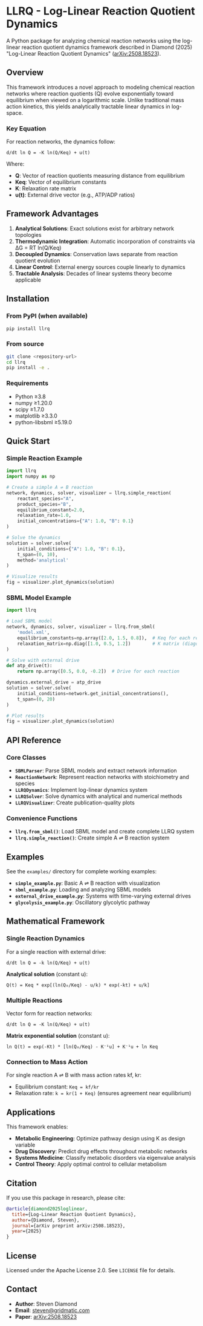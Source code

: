 # LLRQ - Log-Linear Reaction Quotient Dynamics

A Python package for analyzing chemical reaction networks using the log-linear reaction quotient dynamics framework described in Diamond (2025) "Log-Linear Reaction Quotient Dynamics" ([arXiv:2508.18523](https://arxiv.org/pdf/2508.18523)).

## Overview

This framework introduces a novel approach to modeling chemical reaction networks where reaction quotients (Q) evolve exponentially toward equilibrium when viewed on a logarithmic scale. Unlike traditional mass action kinetics, this yields analytically tractable linear dynamics in log-space.

### Key Equation

For reaction networks, the dynamics follow:
```
d/dt ln Q = -K ln(Q/Keq) + u(t)
```

Where:
- **Q**: Vector of reaction quotients measuring distance from equilibrium
- **Keq**: Vector of equilibrium constants  
- **K**: Relaxation rate matrix
- **u(t)**: External drive vector (e.g., ATP/ADP ratios)

## Framework Advantages

1. **Analytical Solutions**: Exact solutions exist for arbitrary network topologies
2. **Thermodynamic Integration**: Automatic incorporation of constraints via ΔG = RT ln(Q/Keq)
3. **Decoupled Dynamics**: Conservation laws separate from reaction quotient evolution  
4. **Linear Control**: External energy sources couple linearly to dynamics
5. **Tractable Analysis**: Decades of linear systems theory become applicable

## Installation

### From PyPI (when available)
```bash
pip install llrq
```

### From source
```bash
git clone <repository-url>
cd llrq
pip install -e .
```

### Requirements
- Python ≥3.8
- numpy ≥1.20.0
- scipy ≥1.7.0
- matplotlib ≥3.3.0
- python-libsbml ≥5.19.0

## Quick Start

### Simple Reaction Example

```python
import llrq
import numpy as np

# Create a simple A ⇌ B reaction
network, dynamics, solver, visualizer = llrq.simple_reaction(
    reactant_species="A",
    product_species="B", 
    equilibrium_constant=2.0,
    relaxation_rate=1.0,
    initial_concentrations={"A": 1.0, "B": 0.1}
)

# Solve the dynamics
solution = solver.solve(
    initial_conditions={"A": 1.0, "B": 0.1},
    t_span=(0, 10),
    method='analytical'
)

# Visualize results
fig = visualizer.plot_dynamics(solution)
```

### SBML Model Example

```python
import llrq

# Load SBML model
network, dynamics, solver, visualizer = llrq.from_sbml(
    'model.xml',
    equilibrium_constants=np.array([2.0, 1.5, 0.8]),  # Keq for each reaction
    relaxation_matrix=np.diag([1.0, 0.5, 1.2])        # K matrix (diagonal)
)

# Solve with external drive
def atp_drive(t):
    return np.array([0.5, 0.0, -0.2])  # Drive for each reaction

dynamics.external_drive = atp_drive
solution = solver.solve(
    initial_conditions=network.get_initial_concentrations(),
    t_span=(0, 20)
)

# Plot results  
fig = visualizer.plot_dynamics(solution)
```

## API Reference

### Core Classes

- **`SBMLParser`**: Parse SBML models and extract network information
- **`ReactionNetwork`**: Represent reaction networks with stoichiometry and species
- **`LLRQDynamics`**: Implement log-linear dynamics system 
- **`LLRQSolver`**: Solve dynamics with analytical and numerical methods
- **`LLRQVisualizer`**: Create publication-quality plots

### Convenience Functions

- **`llrq.from_sbml()`**: Load SBML model and create complete LLRQ system
- **`llrq.simple_reaction()`**: Create simple A ⇌ B reaction system

## Examples

See the `examples/` directory for complete working examples:

- **`simple_example.py`**: Basic A ⇌ B reaction with visualization
- **`sbml_example.py`**: Loading and analyzing SBML models
- **`external_drive_example.py`**: Systems with time-varying external drives
- **`glycolysis_example.py`**: Oscillatory glycolytic pathway

## Mathematical Framework

### Single Reaction Dynamics
For a single reaction with external drive:
```
d/dt ln Q = -k ln(Q/Keq) + u(t)
```

**Analytical solution** (constant u):
```
Q(t) = Keq * exp[(ln(Q₀/Keq) - u/k) * exp(-kt) + u/k]
```

### Multiple Reactions
Vector form for reaction networks:
```
d/dt ln Q = -K ln(Q/Keq) + u(t)
```

**Matrix exponential solution** (constant u):
```
ln Q(t) = exp(-Kt) * [ln(Q₀/Keq) - K⁻¹u] + K⁻¹u + ln Keq
```

### Connection to Mass Action
For single reaction A ⇌ B with mass action rates kf, kr:
- Equilibrium constant: `Keq = kf/kr`  
- Relaxation rate: `k = kr(1 + Keq)` (ensures agreement near equilibrium)

## Applications

This framework enables:
- **Metabolic Engineering**: Optimize pathway design using K as design variable
- **Drug Discovery**: Predict drug effects throughout metabolic networks  
- **Systems Medicine**: Classify metabolic disorders via eigenvalue analysis
- **Control Theory**: Apply optimal control to cellular metabolism

## Citation

If you use this package in research, please cite:

```bibtex
@article{diamond2025loglinear,
  title={Log-Linear Reaction Quotient Dynamics},
  author={Diamond, Steven},
  journal={arXiv preprint arXiv:2508.18523},
  year={2025}
}
```

## License

Licensed under the Apache License 2.0. See `LICENSE` file for details.

## Contact

- **Author**: Steven Diamond
- **Email**: steven@gridmatic.com  
- **Paper**: [arXiv:2508.18523](https://arxiv.org/pdf/2508.18523)
